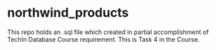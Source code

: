 # northwind_products
This repo holds an .sql file which created in partial accomplishment of TechIn Database Course requirement. This is Task 4 in the Course.
